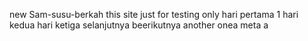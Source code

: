 new Sam-susu-berkah
this site just for testing only
hari pertama 1
hari kedua
hari ketiga
selanjutnya
beerikutnya
another onea
meta
a
